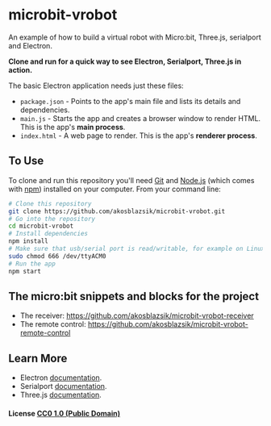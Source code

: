 # microbit-vrobot
An example of how to build a virtual robot with Micro:bit, Three.js, serialport and Electron.

**Clone and run for a quick way to see Electron, Serialport, Three.js in action.**

The basic Electron application needs just these files:

- `package.json` - Points to the app's main file and lists its details and dependencies.
- `main.js` - Starts the app and creates a browser window to render HTML. This is the app's **main process**.
- `index.html` - A web page to render. This is the app's **renderer process**.


## To Use

To clone and run this repository you'll need [Git](https://git-scm.com) and [Node.js](https://nodejs.org/en/download/) (which comes with [npm](http://npmjs.com)) installed on your computer. From your command line:

```bash
# Clone this repository
git clone https://github.com/akosblazsik/microbit-vrobot.git
# Go into the repository
cd microbit-vrobot
# Install dependencies
npm install
# Make sure that usb/serial port is read/writable, for example on Linux: 
sudo chmod 666 /dev/ttyACM0
# Run the app
npm start
```

## The micro:bit snippets and blocks for the project
- The receiver: https://github.com/akosblazsik/microbit-vrobot-receiver
- The remote control: https://github.com/akosblazsik/microbit-vrobot-remote-control

## Learn More
- Electron [documentation](https://electron.atom.io/docs/).
- Serialport [documentation](https://serialport.io/docs/).
- Three.js [documentation](https://threejs.org/docs/).

#### License [CC0 1.0 (Public Domain)](LICENSE.md)
